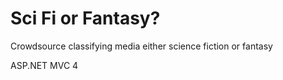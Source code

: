 Sci Fi or Fantasy?
==================================

Crowdsource classifying media either science fiction or fantasy

ASP.NET MVC 4
